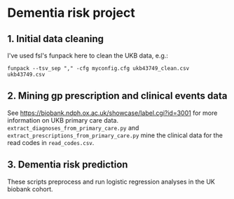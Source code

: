 # Dementia risk project

## 1. Initial data cleaning
I've used fsl's funpack here to clean the UKB data, e.g.:

```funpack --tsv_sep "," -cfg myconfig.cfg ukb43749_clean.csv ukb43749.csv```

## 2. Mining gp prescription and clinical events data 
See https://biobank.ndph.ox.ac.uk/showcase/label.cgi?id=3001 for more information on UKB primary care data.
```extract_diagnoses_from_primary_care.py``` and ```extract_prescriptions_from_primary_care.py``` mine the clinical data for the read codes in ```read_codes.csv```.

## 3. Dementia risk prediction
These scripts preprocess and run logistic regression analyses in the UK biobank cohort. 
